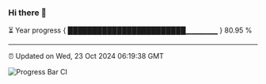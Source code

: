 ### Hi there 👋

⏳ Year progress { ████████████████████████▁▁▁▁▁▁ } 80.95 %

---

⏰ Updated on Wed, 23 Oct 2024 06:19:38 GMT

![Progress Bar CI](https://github.com/liununu/liununu/workflows/Progress%20Bar%20CI/badge.svg)

